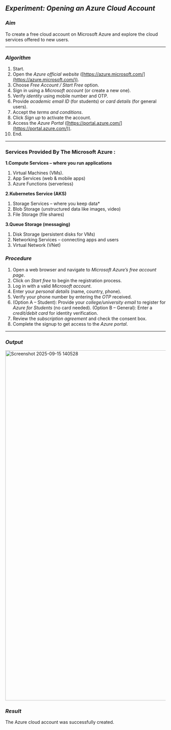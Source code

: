 ## *Experiment: Opening an Azure Cloud Account*

### *Aim*

To create a free cloud account on Microsoft Azure and explore the cloud services offered to new users.

---

### *Algorithm*

1. Start.
2. Open the *Azure official website* ([https://azure.microsoft.com/](https://azure.microsoft.com/)).
3. Choose *Free Account / Start Free* option.
4. Sign in using a *Microsoft account* (or create a new one).
5. Verify *identity* using mobile number and OTP.
6. Provide *academic email ID* (for students) or *card details* (for general users).
7. Accept the *terms and conditions*.
8. Click *Sign up* to activate the account.
9. Access the *Azure Portal* ([https://portal.azure.com/](https://portal.azure.com/)).
10. End.

---
### Services Provided By The Microsoft Azure :
**1.Compute Services – where you run applications**

1. Virtual Machines (VMs).
2. App Services (web & mobile apps)
3. Azure Functions (serverless)

**2.Kubernetes Service (AKS)**

1. Storage Services – where you keep data*
2. Blob Storage (unstructured data like images, video)
3. File Storage (file shares)

**3.Queue Storage (messaging)**

1. Disk Storage (persistent disks for VMs)
2. Networking Services – connecting apps and users
3. Virtual Network (VNet)


### *Procedure*

1. Open a web browser and navigate to *Microsoft Azure’s free account page*.
2. Click on *Start free* to begin the registration process.
3. Log in with a valid *Microsoft account*.
4. Enter your *personal details* (name, country, phone).
5. Verify your phone number by entering the *OTP* received.
6. (Option A – Student): Provide your *college/university email* to register for *Azure for Students* (no card needed).
   (Option B – General): Enter a *credit/debit card* for identity verification.
7. Review the *subscription agreement* and check the consent box.
8. Complete the signup to get access to the *Azure portal*.

---
### *Output*
<img width="1919" height="1096" alt="Screenshot 2025-09-15 140528" src="https://github.com/user-attachments/assets/2efc68d6-74d5-4110-9542-a4e7f74edcd7" />

### *Result*

The Azure cloud account was successfully created.
